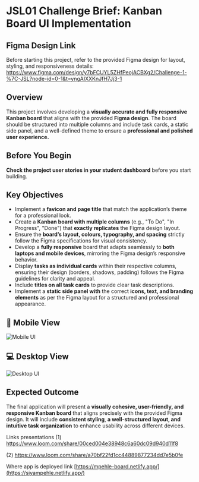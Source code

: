 # JSL01 Challenge Brief: Kanban Board UI Implementation

## Figma Design Link

Before starting this project, refer to the provided Figma design for layout, styling, and responsiveness details: https://www.figma.com/design/y7bFCUYL5ZHfPeojACBXg2/Challenge-1-%7C-JSL?node-id=0-1&t=yngAIXXKnJfH7Jj3-1

## Overview

This project involves developing a **visually accurate and fully responsive Kanban board** that aligns with the provided **Figma design**. The board should be structured into multiple columns and include task cards, a static side panel, and a well-defined theme to ensure a **professional and polished user experience.**

## Before You Begin

**Check the project user stories in your student dashboard** before you start building.

## Key Objectives

- Implement a **favicon and page title** that match the application’s theme for a professional look.
- Create a **Kanban board with multiple columns** (e.g., "To Do", "In Progress", "Done") that **exactly replicates** the Figma design layout.
- Ensure the **board’s layout, colours, typography, and spacing** strictly follow the Figma specifications for visual consistency.
- Develop a **fully responsive** board that adapts seamlessly to **both laptops and mobile devices**, mirroring the Figma design’s responsive behavior.
- Display **tasks as individual cards** within their respective columns, ensuring their design (borders, shadows, padding) follows the Figma guidelines for clarity and appeal.
- Include **titles on all task cards** to provide clear task descriptions.
- Implement a **static side panel with** the correct **icons, text, and branding elements** as per the Figma layout for a structured and professional appearance.

## 📱 Mobile View

![Mobile UI](./explainer-images/JSL01_Mobile.png)

## 💻 Desktop View

![Desktop UI](./explainer-images/JSL01-Desktop.png)

## Expected Outcome

The final application will present a **visually cohesive, user-friendly, and responsive Kanban board** that aligns precisely with the provided Figma design. It will include **consistent styling**, **a well-structured layout, and intuitive task organization** to enhance usability across different devices.

Links
presentations
(1)
https://www.loom.com/share/00ced004e38948c6a60dc09d940d11f8 

(2)
https://www.loom.com/share/a70bf22fd1cc44889877234dd7e5b0fe

Where app is deployed link
[https://mpehle-board.netlify.app/](https://siyampehle.netlify.app/)
